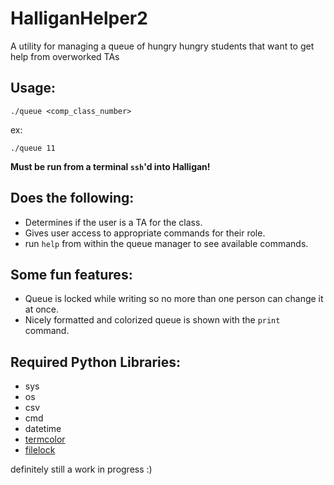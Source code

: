 # HalliganHelper2

A utility for managing a queue of hungry hungry students that want to get help from overworked TAs

## Usage: 
    
    ./queue <comp_class_number>

ex: 

    ./queue 11

**Must be run from a terminal `ssh`'d into Halligan!**

## Does the following:
-  Determines if the user is a TA for the class.
- Gives user access to appropriate commands for their role.
- run `help` from within the queue manager to see available commands.

## Some fun features:
- Queue is locked while writing so no more than one person can change it at once.
- Nicely formatted and colorized queue is shown with the `print` command.

## Required Python Libraries:
- sys
- os
- csv
- cmd
- datetime
- [termcolor](https://pypi.org/project/termcolor/)
- [filelock](https://py-filelock.readthedocs.io/en/latest/api.html)

definitely still a work in progress :)

